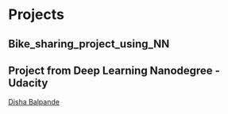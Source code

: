 # Projects
## Bike_sharing_project_using_NN

## Project from Deep Learning Nanodegree - Udacity
[Disha Balpande](https://github.com/DishaBalpande/Bike_Sharing_Project_Using_NN)
